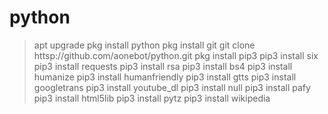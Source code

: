 # python #

> apt upgrade 
> pkg install python 
> pkg install git
> git clone httsp://github.com/aonebot/python.git
> pkg install pip3 
> pip3 install six 
> pip3 install requests 
> pip3 install rsa 
> pip3 install bs4 
> pip3 install humanize 
> pip3 install humanfriendly 
> pip3 install gtts 
> pip3 install googletrans 
> pip3 install youtube_dl 
> pip3 install null 
> pip3 install pafy 
> pip3 install html5lib 
> pip3 install pytz 
> pip3 install wikipedia
